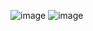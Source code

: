 ![image](https://github.com/Sri-Deepthi-N/product_transaction/assets/143481371/8e693172-14fd-418d-b205-7ec6e981a341)
![image](https://github.com/Sri-Deepthi-N/product_transaction/assets/143481371/40258927-9508-4079-8b28-2128843e46bf)
